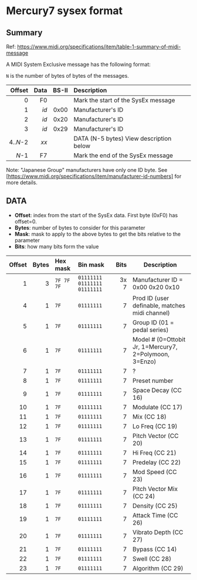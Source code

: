 # Mercury7 sysex format

## Summary

Ref: https://www.midi.org/specifications/item/table-1-summary-of-midi-message

A MIDI System Exclusive message has the following format:

`N` is the number of bytes of bytes of the messages.

| Offset | Data   | BS-II | Description                            |
| ------:| ------:| -----:|:-------------------------------------- |
|      0 |     F0 |       | Mark the start of the SysEx message    | 
|      1 |   _id_ |  0x00 | Manufacturer's ID                      |
|      2 |   _id_ |  0x20 | Manufacturer's ID                      |
|      3 |   _id_ |  0x29 | Manufacturer's ID                      |
| 4.._N_-2 | _xx_ |       | DATA (N-5 bytes) View description below |
|    _N_-1 |   F7 |       | Mark the end of the SysEx message      |

Note: "Japanese Group" manufacturers have only one ID byte. See [https://www.midi.org/specifications/item/manufacturer-id-numbers] for more details.


## DATA

- **Offset**: index from the start of the SysEx data. First byte (0xF0) has offset=0.
- **Bytes**: number of bytes to consider for this parameter
- **Mask**: mask to apply to the above bytes to get the bits relative to the parameter
- **Bits**: how many bits form the value


| Offset | Bytes | Hex mask   | Bin mask            | Bits | Description |
| ------:| -----:| :--------- | :------------------ | ----:| ----------- |
|      1 |     3 | `7F 7F 7F` | `01111111 01111111 01111111` | 3x 7 | Manufacturer ID = 0x00 0x20 0x10|
|      4 |     1 | `7F`       | `01111111         ` |    7 | Prod ID (user definable, matches midi channel) |
|      5 |     1 | `7F`       | `01111111         ` |    7 | Group ID (01 = pedal series) |
|      6 |     1 | `7F`       | `01111111         ` |    7 | Model # (0=Ottobit Jr, 1=Mercury7, 2=Polymoon, 3=Enzo) |
|      7 |     1 | `7F`       | `01111111         ` |    7 | ? |
|      8 |     1 | `7F`       | `01111111         ` |    7 | Preset number |
|      9 |     1 | `7F`       | `01111111`          |    7 | Space Decay (CC 16) |
|     10 |     1 | `7F`       | `01111111`          |    7 | Modulate (CC 17) |
|     11 |     1 | `7F`       | `01111111`          |    7 | Mix (CC 18) |
|     12 |     1 | `7F`       | `01111111`          |    7 | Lo Freq (CC 19) |
|     13 |     1 | `7F`       | `01111111`          |    7 | Pitch Vector (CC 20) |
|     14 |     1 | `7F`       | `01111111`          |    7 | Hi Freq (CC 21) |
|     15 |     1 | `7F`       | `01111111`          |    7 | Predelay (CC 22) |
|     16 |     1 | `7F`       | `01111111`          |    7 | Mod Speed (CC 23) |
|     17 |     1 | `7F`       | `01111111`          |    7 | Pitch Vector Mix (CC 24) |
|     18 |     1 | `7F`       | `01111111`          |    7 | Density (CC 25) |
|     19 |     1 | `7F`       | `01111111`          |    7 | Attack Time (CC 26) |
|     20 |     1 | `7F`       | `01111111`          |    7 | Vibrato Depth (CC 27) |
|     21 |     1 | `7F`       | `01111111`          |    7 | Bypass (CC 14) |
|     22 |     1 | `7F`       | `01111111`          |    7 | Swell (CC 28) |
|     23 |     1 | `7F`       | `01111111`          |    7 | Algorithm (CC 29) |
